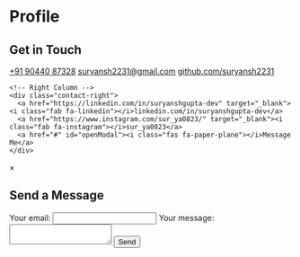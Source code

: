 # Profile


<!-- Contact Section -->
  <div id="Contact">
  <h2 class="contact-title">Get in Touch</h2>

  <div class="contact-container">
    <!-- Left Column -->
    <div class="contact-left">
      <a href="tel:+919044087328" target="_blank" ><i class="fas fa-phone"></i> +91 90440 87328</a>
      <a href="mailto:suryansh2231@gmail.com" target="_blank"><i class="fas fa-envelope"></i>suryansh2231@gmail.com</a>
      <a href="https://github.com/suryansh2231" target="_blank"><i class="fab fa-github"></i> github.com/suryansh2231</a>
    </div>

    <!-- Right Column -->
    <div class="contact-right">
      <a href="https://linkedin.com/in/suryanshgupta-dev" target="_blank"><i class="fab fa-linkedin"></i>linkedin.com/in/suryanshgupta-dev</a>
      <a href="https://www.instagram.com/sur_ya0823/" target="_blank"><i class="fab fa-instagram"></i>sur_ya0823</a>
      <a href="#" id="openModal"><i class="fas fa-paper-plane"></i>Message Me</a>
    </div>
  </div>
</div>   

<!-- ✅ Popup Modal Form -->
<div id="messageModal" class="modal">
  <div class="modal-content">
    <span class="close">&times;</span>
    <h2>Send a Message</h2>
    <form
  action="https://formspree.io/f/mldlqkra"
  method="POST"
>
  <label>
    Your email:
    <input type="email" name="email">
  </label>
  <label>
    Your message:
    <textarea name="message"></textarea>
  </label>
   <!-- your other form fields go here  -->
  <button type="submit">Send</button>
</form>
  </div>
</div>
